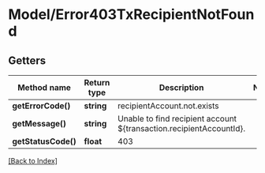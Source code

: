 # Model/Error403TxRecipientNotFound

## Getters

Method name | Return type | Description | Notes
------------ | ------------- | ------------- | -------------
**getErrorCode()** | **string** | recipientAccount.not.exists |
**getMessage()** | **string** | Unable to find recipient account ${transaction.recipientAccountId}. |
**getStatusCode()** | **float** | 403 |

[[Back to Index]](../index.md)
